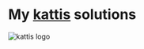 
# My [kattis](https://open.kattis.com/) solutions

![kattis logo](https://open.kattis.com/images/site-logo)
